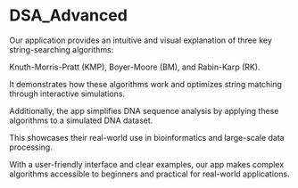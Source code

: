 # DSA_Advanced

Our application provides an intuitive and visual explanation of three key string-searching algorithms:

Knuth-Morris-Pratt (KMP), Boyer-Moore (BM), and Rabin-Karp (RK).

It demonstrates how these algorithms work and optimizes string matching through interactive simulations.

Additionally, the app simplifies DNA sequence analysis by applying these algorithms to a simulated DNA dataset.

This showcases their real-world use in bioinformatics and large-scale data processing.

With a user-friendly interface and clear examples, our app makes complex algorithms accessible to beginners and practical for real-world applications.
